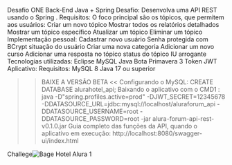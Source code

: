 Desafio ONE Back-End Java + Spring
Desafio:
Desenvolva uma API REST usando o Spring .
Requisitos:
O foco principal são os tópicos, que permitem aos usuários:
Criar um novo tópico
Mostrar todos os relatórios detalhados
Mostrar um tópico específico
Atualizar um tópico
Eliminar um tópico
Implementação pessoal:
Cadastrar novo usuário
Senha protegida com BCrypt
situação do usuário
Criar uma nova categoria
Adicionar um novo curso
Adicionar uma resposta no tópico
status do tópico
IU arrogante
Tecnologias utilizadas:
Eclipse
MySQL
Java
Bota Primavera 3
Token JWT
Aplicativo:
Requisitos:
MySQL 8
Java 17 ou superior
>> BAIXE A VERSÃO BETA <<
Configurando o MySQL:
CREATE DATABASE alurahotel_api;
Baixando o aplicativo com o CMD1 :
java -D"spring.profiles.active=prod" -DJWT_SECRET=12345678 -DDATASOURCE_URL=jdbc:mysql://localhost/aluraforum_api -DDATASOURCE_USERNAME=root -DDATASOURCE_PASSWORD=root -jar alura-forum-api-rest-v0.1.0.jar
Guia completo das funções da API, quando o aplicativo em execução:
http://localhost:8080/swagger-ui/index.html

Challege![Bage Hotel Alura 1](https://github.com/enivaldo20/alura-forum-api-rest-main/assets/128000113/661c04a9-26fe-4d55-a57f-5cc56e9fc717)
